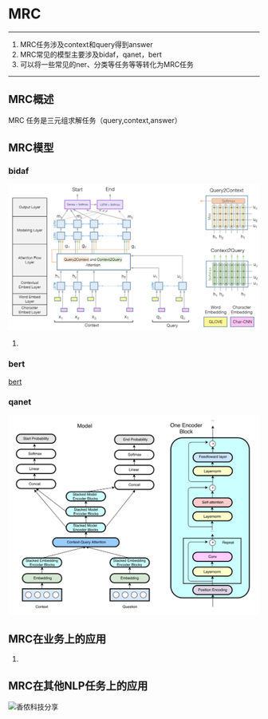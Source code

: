 # MRC

---

1. MRC任务涉及context和query得到answer
1. MRC常见的模型主要涉及bidaf，qanet，bert
1. 可以将一些常见的ner、分类等任务等等转化为MRC任务

---

## MRC概述

MRC 任务是三元组求解任务（query,context,answer）

## MRC模型

### bidaf

![bidaf](../img/bidaf.png)

1.

### bert

[bert](./bert.md)

### qanet

![qanet](../img/qanet.png)

## MRC在业务上的应用

1.

## MRC在其他NLP任务上的应用

![香侬科技分享](https://www.bilibili.com/video/BV1ca4y1i7y1/?spm_id_from=333.788.videocard.1)